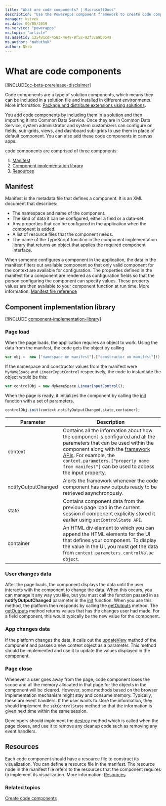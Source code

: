 ```yaml
---
title: "What are code components? | MicrosoftDocs"
description: "Use the PowerApps component framework to create code components to provide enhanced user experience for users to view and work with data in forms, views, and dashboards."
manager: kvivek
ms.date: 09/05/2019
ms.service: "powerapps"
ms.topic: "article"
ms.assetid: 135481cd-4583-4e49-8f58-02f32a9b054a
ms.author: "nabuthuk"
author: Nkrb
---
```


# What are code components

[!INCLUDE[cc-beta-prerelease-disclaimer](../../includes/cc-beta-prerelease-disclaimer.md)]

Code components are a type of solution components, which means they can be included in a solution file and installed in different environments. More information: [Package and distribute extensions using solutions](https://docs.microsoft.com/dynamics365/customer-engagement/developer/package-distribute-extensions-use-solutions).

You add code components by including them in a solution and then importing it into Common Data Service. Once they are in Common Data Service, system administrator and system customizers can configure on fields, sub-grids, views, and dashboard sub-grids to use them in place of default component.  You can also add these code components in canvas apps. 

code components are comprised of three components:

1. [Manifest](#manifest)
2. [Component implementation library](#component-implementation-library)
3. [Resources](#resources)

## Manifest

Manifest is the metadata file that defines a component. It is an XML document that describes:

- The namespace and name of the component.
- The kind of data it can be configured, either a field or a data-set.
- Any properties that can be configured in the application when the component is added.
- A list of resource files that the component needs. 
- The name of the TypeScript function in the component implementation library that returns an object that applies the required component interface.

When someone configures a component in the application, the data in the manifest filters out available component so that only valid component for the context are available for configuration. The properties defined in the manifest for a component are rendered as configuration fields so that the person configuring the component can specify values. These property values are then available to your component function at run time. More information: [Manifest file reference](manifest-schema-reference/index.md)

## Component implementation library

[!INCLUDE [component-implementation-library](control-implementation-library.md)]

### Page load

When the page loads, the application requires an object to work. Using the data from the manifest, the code gets the object by calling

```js
var obj =  new ["namespace on manifest"].["constructor on manifest"]();
```

If the namespace and constructor values from the manifest were `MyNameSpace` and `LinearInputControl` respectively, the code to instantiate the object would be this:

```js
var controlObj = new MyNameSpace.LinearInputControl();
```

When the page is ready, it initializes the component by calling the [init](reference/control/init.md) function with a set of parameters.

```js
controlObj.init(context,notifyOutputChanged,state,container);
```

|Parameter|Description|
|---|---|
|context| Contains all the information about how the component is configured and all the parameters that can be used within the component along with the [framework APIs](reference/index.md). For example, the `context.parameters.["property name from manifest"]` can be used to access the input property.|
|notifyOutputChanged |Alerts the framework whenever the code component has new outputs ready to be retrieved asynchronously.|
|state|Contains component data from the previous page load in the current session if component explicitly stored it earlier using `setControlState API`.|
|container|An HTML div element to which you can append the HTML elements for the UI that defines your component. To display the value in the UI, you must get the data from `context.parameters.controlValue object`.|

### User changes data

After the page loads, the component displays the data until the user interacts with the component to change the data. When this occurs, you can manage it any way you like, but you must call the function passed in as **notifyOutputChanged** parameter in the [init](reference/control/init.md) function. When you use this method, the platform then responds by calling the [getOutputs](reference/control/getoutputs.md) method. The [getOutputs](reference/control/getoutputs.md) method returns values that has the changes user had made. For a field component, this would typically be the new value for the component.

### App changes data

If the platform changes the data, it calls out the [updateView](reference/control/updateview.md) method of the component and passes a new context object as a parameter. This method  should be implemented and use it to update the values displayed in the component.

### Page close

Whenever a user goes away from the page, code component loses the scope and all the memory allocated in that page for the objects in the component will be cleared. However, some methods based on the browser implementation mechanism might stay and consume memory. Typically, these are event handlers. If the user wants to store the information, they should implement the `setControlState` method so that the information is given next time within the same session.

Developers should implement the [destroy](reference/control/destroy.md) method which is called when the page closes, and use it to remove any cleanup code such as removing any event handlers.

## Resources

Each code component should have a resource file to construct its visualization. You can define a resource file in the manifest. The resource node in the manifest file refers to the resources that the component requires to implement its visualization. More information: [Resources](manifest-schema-reference/resources.md)

### Related topics

[Create code components](create-custom-controls-using-pcf.md)
